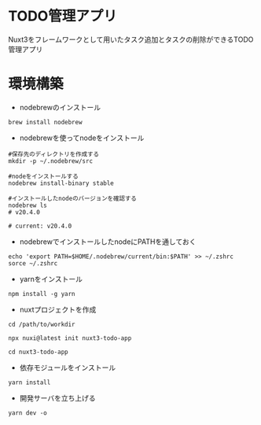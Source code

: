 # TODO管理アプリ
Nuxt3をフレームワークとして用いたタスク追加とタスクの削除ができるTODO管理アプリ
# 環境構築
- nodebrewのインストール
```shell
brew install nodebrew
```
- nodebrewを使ってnodeをインストール
```shell
#保存先のディレクトリを作成する
mkdir -p ~/.nodebrew/src

#nodeをインストールする
nodebrew install-binary stable

#インストールしたnodeのバージョンを確認する
nodebrew ls
# v20.4.0

# current: v20.4.0
```
- nodebrewでインストールしたnodeにPATHを通しておく
```shell
echo 'export PATH=$HOME/.nodebrew/current/bin:$PATH' >> ~/.zshrc
sorce ~/.zshrc
```
- yarnをインストール
```shell
npm install -g yarn
```
- nuxtプロジェクトを作成
```shell
cd /path/to/workdir

npx nuxi@latest init nuxt3-todo-app

cd nuxt3-todo-app
```
- 依存モジュールをインストール
```shell
yarn install
```
- 開発サーバを立ち上げる
```shell
yarn dev -o
```

